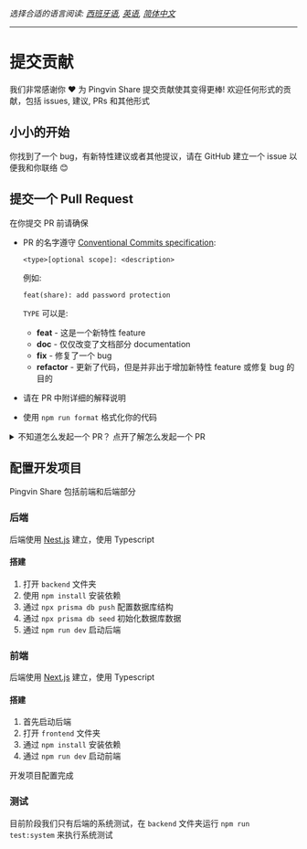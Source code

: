 *选择合适的语言阅读: [西班牙语](CONTRIBUTING.es.md), [英语](CONTRIBUTING.md), [简体中文](CONTRIBUTING.zh-cn.md)* 

---

# 提交贡献

我们非常感谢你 ❤️ 为 Pingvin Share 提交贡献使其变得更棒! 欢迎任何形式的贡献，包括 issues, 建议, PRs 和其他形式

## 小小的开始

你找到了一个 bug，有新特性建议或者其他提议，请在 GitHub 建立一个 issue 以便我和你联络 😊

## 提交一个 Pull Request

在你提交 PR 前请确保

- PR 的名字遵守 [Conventional Commits specification](https://www.conventionalcommits.org):

  `<type>[optional scope]: <description>`

  例如:

  ```
  feat(share): add password protection
  ```

  `TYPE` 可以是:

  - **feat** - 这是一个新特性 feature
  - **doc** - 仅仅改变了文档部分 documentation
  - **fix** - 修复了一个 bug
  - **refactor** - 更新了代码，但是并非出于增加新特性 feature 或修复 bug 的目的

- 请在 PR 中附详细的解释说明
- 使用 `npm run format` 格式化你的代码

<details>
  <summary>不知道怎么发起一个 PR？ 点开了解怎么发起一个 PR </summary>

1. 点击 Pingvin Share 仓库的 `Fork` 按钮，复制一份你的仓库

2. 通过 `git clone` 将你的仓库克隆到本地

```
$ git clone https://github.com/[你的用户名]/pingvin-share
```

3. 进行你的修改 - 提交 commit 你的修改 - 重复直到完成

4. 将你的修改提交到 GitHub

```
$ git push origin [你的新分支的名字]
```

5. 提交你的代码以便代码审查

   如果你进入你 fork 的  Github 仓库，你会看到一个 `Compare & pull request` 按钮，点击该按钮
6. 发起一个 PR
7. 点击 `Create pull request` 来提交你的 PR
8. 等待代码审查，通过或以某些原因拒绝

</details>

## 配置开发项目

Pingvin Share 包括前端和后端部分

### 后端

后端使用 [Nest.js](https://nestjs.com) 建立，使用 Typescript

#### 搭建

1. 打开 `backend` 文件夹
2. 使用 `npm install` 安装依赖
3. 通过 `npx prisma db push` 配置数据库结构
4. 通过 `npx prisma db seed` 初始化数据库数据
5. 通过 `npm run dev` 启动后端

### 前端

后端使用 [Next.js](https://nextjs.org) 建立，使用 Typescript

#### 搭建

1. 首先启动后端
2. 打开 `frontend` 文件夹
3. 通过 `npm install` 安装依赖
4. 通过 `npm run dev` 启动前端

开发项目配置完成

### 测试

目前阶段我们只有后端的系统测试，在 `backend` 文件夹运行 `npm run test:system` 来执行系统测试

